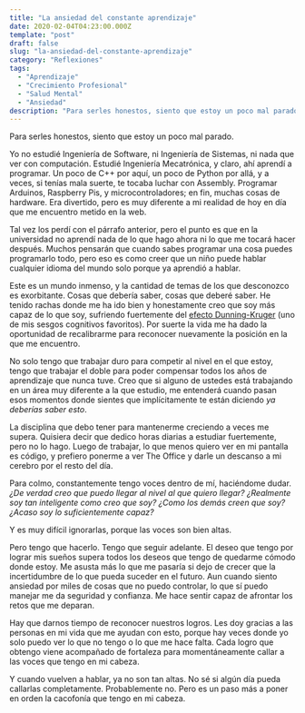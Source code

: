 ```yaml
---
title: "La ansiedad del constante aprendizaje"
date: 2020-02-04T04:23:00.000Z
template: "post"
draft: false
slug: "la-ansiedad-del-constante-aprendizaje"
category: "Reflexiones"
tags:
  - "Aprendizaje"
  - "Crecimiento Profesional"
  - "Salud Mental"
  - "Ansiedad"
description: "Para serles honestos, siento que estoy un poco mal parado. Este es un mundo inmenso, y la cantidad de temas de los que desconozco es exorbitante. Cosas que debería saber, cosas que deberé saber."
---
```


Para serles honestos, siento que estoy un poco mal parado.

Yo no estudié Ingeniería de Software, ni Ingeniería de Sistemas, ni nada que ver con computación. Estudié Ingeniería Mecatrónica, y claro, ahí aprendí a programar.  Un poco de C++ por aquí, un poco de Python por allá, y a veces, si tenías mala suerte, te tocaba luchar con Assembly. Programar Arduinos, Raspberry Pis, y microcontroladores; en fin, muchas cosas de hardware. Era divertido, pero es muy diferente a mi realidad de hoy en día que me encuentro metido en la web.

Tal vez los perdí con el párrafo anterior,  pero el punto es que en la universidad no aprendí nada de lo que hago ahora ni lo que me tocará hacer después. Muchos pensarán que cuando sabes programar una cosa puedes programarlo todo, pero eso es como creer que un niño puede hablar cualquier idioma del mundo solo porque ya aprendió a hablar.

Este es un mundo inmenso, y la cantidad de temas de los que desconozco es exorbitante. Cosas que debería saber, cosas que deberé saber. He tenido rachas donde me ha ido bien y honestamente creo que soy más capaz de lo que soy, sufriendo fuertemente del [efecto Dunning-Kruger](https://es.wikipedia.org/wiki/Efecto_Dunning-Kruger) (uno de mis sesgos cognitivos favoritos). Por suerte la vida me ha dado la oportunidad de recalibrarme para reconocer nuevamente la posición en la que me encuentro.

No solo tengo que trabajar duro para competir al nivel en el que estoy, tengo que trabajar el doble para poder compensar todos los años de aprendizaje que nunca tuve. Creo que si alguno de ustedes está trabajando en un área muy diferente a la que estudio, me entenderá cuando pasan esos momentos donde sientes que implícitamente te están diciendo _ya deberías saber esto_.

La disciplina que debo tener para mantenerme creciendo a veces me supera. Quisiera decir que dedico horas diarias a estudiar fuertemente, pero no lo hago. Luego de trabajar, lo que menos quiero ver en mi pantalla es código, y prefiero ponerme a ver The Office y darle un descanso a mi cerebro por el resto del día.

Para colmo, constantemente tengo voces dentro de mí, haciéndome dudar. _¿De verdad creo que puedo llegar al nivel al que quiero llegar? ¿Realmente soy tan inteligente como creo que soy? ¿Como los demás creen que soy? ¿Acaso soy lo suficientemente capaz?_

Y es muy difícil ignorarlas, porque las voces son bien altas.

Pero tengo que hacerlo. Tengo que seguir adelante. El deseo que tengo por lograr mis sueños supera todos los deseos que tengo de quedarme cómodo donde estoy. Me asusta más lo que me pasaría si dejo de crecer que la incertidumbre de lo que pueda suceder en el futuro. Aun cuando siento ansiedad por miles de cosas que no puedo controlar, lo que sí puedo manejar me da seguridad y confianza. Me hace sentir capaz de afrontar los retos que me deparan.

Hay que darnos tiempo de reconocer nuestros logros. Les doy gracias a las personas en mi vida que me ayudan con esto, porque hay veces donde yo solo puedo ver lo que no tengo o lo que me hace falta. Cada logro que obtengo viene acompañado de fortaleza para momentáneamente callar a las voces que tengo en mi cabeza.

Y cuando vuelven a hablar, ya no son tan altas. No sé si algún día pueda callarlas completamente. Probablemente no. Pero es un paso más a poner en orden la cacofonía que tengo en mi cabeza.
